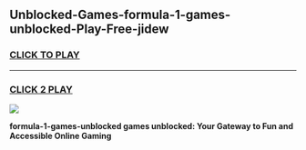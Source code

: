 
## Unblocked-Games-formula-1-games-unblocked-Play-Free-jidew
<h3>
<a href="https://premium76.site?title=formula-1-games-unblocked&ref=18A">CLICK TO PLAY</a></h3>
<hr>

<h3>
<a href="https://premium76.site?title=formula-1-games-unblocked&ref=18A">CLICK 2 PLAY</a>
  
</h3>

<a href="https://premium76.site?title=formula-1-games-unblocked&ref=18A"><img src="https://clearcache.store/games.png"></a>


**formula-1-games-unblocked games unblocked: Your Gateway to Fun and Accessible Online Gaming**
